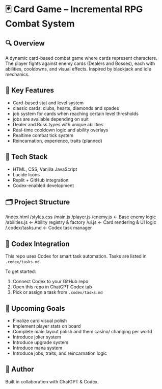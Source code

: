 # 🃏 Card Game – Incremental RPG Combat System

## 🔍 Overview
A dynamic card-based combat game where cards represent characters. The player fights against enemy cards (Dealers and Bosses), each with abilities, cooldowns, and visual effects. Inspired by blackjack and idle mechanics.

## 🧩 Key Features
- Card-based stat and level system
- classic cards: clubs, hearts, diamonds and spades
- job system for cards when reaching certain level thresholds
- jobs are available depending on suit
- Dealer and Boss types with unique abilities
- Real-time cooldown logic and ability overlays
- Realtime combat tick system
- Reincarnation, experience, traits (planned)

## 🧠 Tech Stack
- HTML, CSS, Vanilla JavaScript
- Lucide Icons
- Replit + GitHub integration
- Codex-enabled development

## 🗂️ Project Structure
/index.html
/styles.css
/main.js
/player.js
/enemy.js ← Base enemy logic
/abilities.js ← Ability registry & factory
/ui.js ← Card rendering & UI logic
/.codex/tasks.md ← Codex task manager


## 🔧 Codex Integration
This repo uses Codex for smart task automation. Tasks are listed in `.codex/tasks.md`.

To get started:
1. Connect Codex to your GitHub repo
2. Open this repo in ChatGPT Codex tab
3. Pick or assign a task from `.codex/tasks.md`

## 🚧 Upcoming Goals
- Finalize card visual polish
- Implement player stats on board
- Complete main layout polish and them casino/ changing per world
- Introduce joker system
- Introduce upgrade system
- Introduce mana system
- Introduce jobs, traits, and reincarnation logic

## 👾 Author
Built in collaboration with ChatGPT & Codex.

